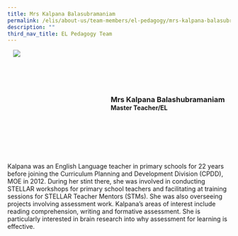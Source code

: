 ```yaml
---
title: Mrs Kalpana Balasubramaniam
permalink: /elis/about-us/team-members/el-pedagogy/mrs-kalpana-balasubramaniam/
description: ""
third_nav_title: EL Pedagogy Team
---
```

<div class="flex">
	<div class="imgCrop">
		<img src="/images/Team%20Members/Kalpana_Use%20for%20website.jpg" class="m-0"></div>
		<div class="flex-col">
		<h3 class="m-0"><strong>Mrs Kalpana Balashubramaniam</strong></h3>
		<strong>Master Teacher/EL</strong>
	</div>
	</div>

<style>
	.m-0 {
		margin: 0 !important;
	}
	.flex {
		display: flex;
		justify-content: center;
		align-items: center; 
		gap: 20px;
	}
.imgCrop {
    width: 200px !important;
    aspect-ratio: 5/6;
	overflow: hidden;
}
	.flex-col {
		display: flex;
		flex-direction: column;
	}
</style>
		 
Kalpana was an English Language teacher in primary schools for 22 years before joining the Curriculum Planning and Development Division (CPDD), MOE in 2012. During her stint there, she was involved in conducting STELLAR workshops for primary school teachers and facilitating at training sessions for STELLAR Teacher Mentors (STMs). She was also overseeing projects involving assessment work. Kalpana’s areas of interest include reading comprehension, writing and formative assessment. She is particularly interested in brain research into why assessment for learning is effective.